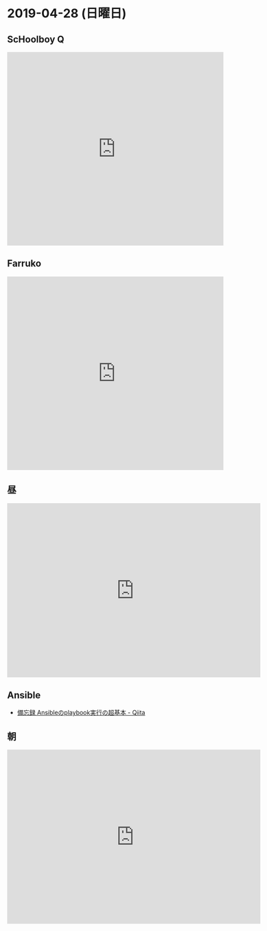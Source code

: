 # 2019-04-28 (日曜日)

## ScHoolboy Q

<iframe allow="autoplay *; encrypted-media *;" frameborder="0" height="450" style="width:100%;max-width:660px;overflow:hidden;background:transparent;" sandbox="allow-forms allow-popups allow-same-origin allow-scripts allow-storage-access-by-user-activation allow-top-navigation-by-user-activation" src="https://embed.music.apple.com/jp/album/crash-talk/1460090914"></iframe>

## Farruko

<iframe allow="autoplay *; encrypted-media *;" frameborder="0" height="450" style="width:100%;max-width:660px;overflow:hidden;background:transparent;" sandbox="allow-forms allow-popups allow-same-origin allow-scripts allow-storage-access-by-user-activation allow-top-navigation-by-user-activation" src="https://embed.music.apple.com/jp/album/gangalee/1460403232"></iframe>

## 昼

<iframe height='405' width='590' frameborder='0' allowtransparency='true' scrolling='no' src='https://www.strava.com/activities/2324192288/embed/30ee8ac72cbae9f7659aa07028c221f31990ee9c'></iframe>

## Ansible

- [備忘録 Ansibleのplaybook実行の超基本 - Qiita](https://qiita.com/brighton0725/items/9c3b205fdc3234298928)

## 朝

<iframe height='405' width='590' frameborder='0' allowtransparency='true' scrolling='no' src='https://www.strava.com/activities/2324054249/embed/5c4dc7be9a4bfee47c663456b24218090bef3edb'></iframe>

